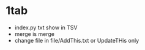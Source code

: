 # 1tab

- index.py txt show in TSV
- merge is merge
- change file in file/AddThis.txt or UpdateTHis only
